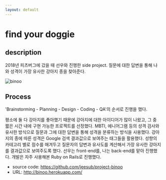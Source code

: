```yaml
---
layout: default
---
```


# find your doggie

## description

2018년 피츠버그에 갔을 때 선우와 진행한 side project. 
질문에 대한 답변을 통해 나와 성격이 가장 유사한 강아지 종을 찾아준다. 

![binoo]({{"/assets/img/project/binoo.jpg"}})

## Process

'Brainstorming - Planning - Design - Coding - QA'의 순서로 진행을 했다. 

평소에 둘 다 강아지를 좋아했기 때문에 강아지에 대한 아이디어가 많이 나왔고, 그 중 짧은 시간 내에 구현 가능한 프로젝트를 선정했다. 
MBTI, 에니어그램 등의 성격 검사와 유사한 방식으로 질문과 그에 대한 답변을 통해 성격을 분류하는 방식을 사용했다. 
강아지의 종에 따른 성격은 Google 검색 결과값으로 보여주는 태그들을 활용했다. 
성향의 카테고리 별로 점수를 매겨두고 질문자의 답변과 유사도를 계산해서 가장 유사한 강아지를 결과값으로 보여주도록 했다. 
선우는 front-end를, 나는 back-end를 맡아 진행했다. 
개발은 자주 사용해본 Ruby on Rails로 진행했다. 

* source code: <https://github.com/jeesub/project-binoo>
* URL: <http://binoo.herokuapp.com/>